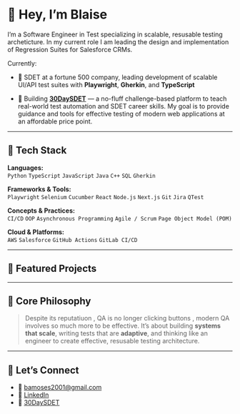 # 👋 Hey, I’m Blaise

I’m a Software Engineer in Test specializing in scalable, resusable testing archeticture. In my current role I am leading the design and implementation of Regression Suites for Salesforce CRMs.

Currently:
- 🏦 SDET at a fortune 500 company, leading development of scalable UI/API test suites with **Playwright**, **Gherkin**, and **TypeScript**

- 🚀 Building **[30DaySDET]([https://30daysdet.dev/])** — a no-fluff challenge-based platform to teach real-world test automation and SDET career skills. My goal is to provide guidance and tools for effective testing of modern web applications at an affordable price point. 

---

## 🧰 Tech Stack

**Languages:**  
`Python` `TypeScript` `JavaScript` `Java` `C++` `SQL` `Gherkin`

**Frameworks & Tools:**  
`Playwright` `Selenium` `Cucumber` `React` `Node.js` `Next.js` `Git` `Jira` `QTest`

**Concepts & Practices:**  
`CI/CD` `OOP` `Asynchronous Programming` `Agile / Scrum` `Page Object Model (POM)`

**Cloud & Platforms:**  
`AWS` `Salesforce` `GitHub Actions` `GitLab CI/CD`

---

## 📂 Featured Projects


---

## 💭 Core Philosophy

> Despite its reputatiuon , QA is no longer clicking buttons , modern QA involves so much more to be effective. 
> It’s about building **systems that scale**, writing tests that are **adaptive**, and thinking like an engineer to create effective, resusable testing architecture.

---

## 🔗 Let’s Connect

- 📧 [bamoses2001@gmail.com](mailto:bamoses2001@gmail.com)
- 💼 [LinkedIn](https://www.linkedin.com/in/blaise-moses)
- 🚀 [30DaySDET](https://30daysdet.dev/)
